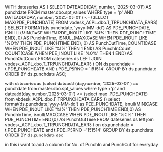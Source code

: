 WITH dateseries AS (
    SELECT 
        DATEADD(DAY, number, '2025-03-01') AS punchdate 
    FROM master.dbo.spt_values 
    WHERE type = 'p'
    AND DATEADD(DAY, number, '2025-03-01') <= (SELECT MAX(PDE_PUNCHDATE) FROM vbdesk_ACPL.dbo.T_TRPUNCHDATA_EARS)
)
SELECT
    FORMAT(ds.punchdate, 'yyyy-MM-dd') AS PDE_PUNCHDATE,
    ISNULL(MIN(CASE WHEN PDE_INOUT LIKE '%I%' THEN PDE_PUNCHTIME END), 0) AS PunchInTime,
    ISNULL(MAX(CASE WHEN PDE_INOUT LIKE '%O%' THEN PDE_PUNCHTIME END), 0) AS PunchOutTime,
    COUNT(CASE WHEN PDE_INOUT LIKE '%I%' THEN 1 END) AS PunchInCount,
    COUNT(CASE WHEN PDE_INOUT LIKE '%O%' THEN 1 END) AS PunchOutCount
FROM dateseries ds 
LEFT JOIN vbdesk_ACPL.dbo.T_TRPUNCHDATA_EARS t 
    ON ds.punchdate = t.PDE_PUNCHDATE 
    AND t.PDE_PSRNO = '151514'
GROUP BY ds.punchdate
ORDER BY ds.punchdate ASC;




with dateseries as
(select dateadd (day,number, '2025-03-01' ) as punchdate from  master.dbo.spt_values where type ='p'
and  dateadd(day,number,'2025-03-01') <= (select max (PDE_PUNCHDATE) from vbdesk_ACPL.dbo.T_TRPUNCHDATA_EARS ))
select
     format(ds.punchdate,'yyyy-MM-dd') as PDE_PUNCHDATE,
        isnull(MIN(CASE WHEN PDE_INOUT LIKE '%I%' THEN PDE_PUNCHTIME END),0) AS PunchInTime,
        isnull(MAX(CASE WHEN PDE_INOUT LIKE '%O%' THEN PDE_PUNCHTIME END),0) AS PunchOutTime
    FROM dateseries ds left join  vbdesk_ACPL.dbo.T_TRPUNCHDATA_EARS t on ds.punchdate = t.PDE_PUNCHDATE and t.PDE_PSRNO ='151514' 
    GROUP BY ds.punchdate
    ORDER BY ds.punchdate asc

in this i want to add a column for No. of PunchIn and PunchOut for everyday
